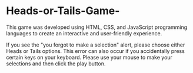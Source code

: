 # Heads-or-Tails-Game-
This game was developed using HTML, CSS, and JavaScript programming languages to create an interactive and user-friendly experience.

If you see the "you forgot to make a selection" alert, please choose either Heads or Tails options. This error can also occur if you accidentally press certain keys on your keyboard. Please use your mouse to make your selections and then click the play button.
